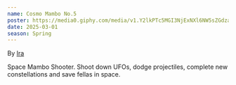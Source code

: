 ```yaml
---
name: Cosmo Mambo No.5
poster: https://media0.giphy.com/media/v1.Y2lkPTc5MGI3NjExNXl6NW5sZGdza2czamU1emN0Zm14MzZhNGpjYmx0aXkwdHYyOHJkdSZlcD12MV9pbnRlcm5hbF9naWZfYnlfaWQmY3Q9Zw/g8UkvTEwPwCQB1NiKs/giphy.gif
date: 2025-03-01
season: Spring
---
```


By [Ira](https://ira.itch.io/)

Space Mambo Shooter. Shoot down UFOs, dodge projectiles, complete new constellations and save fellas in space.